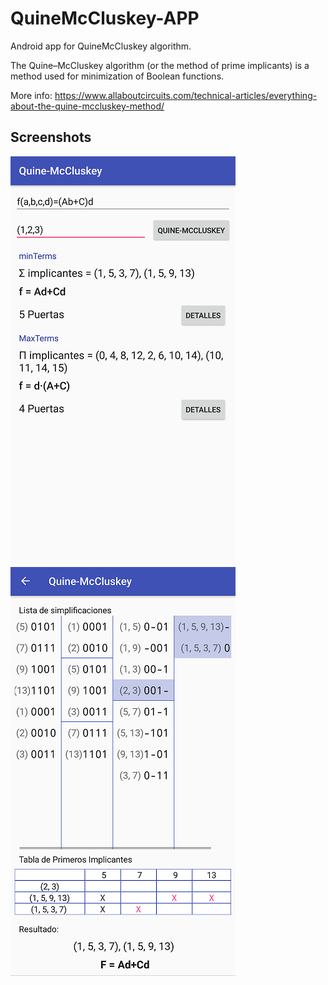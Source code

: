 # QuineMcCluskey-APP
Android app for QuineMcCluskey algorithm.

The Quine–McCluskey algorithm (or the method of prime implicants) is a method used for minimization of Boolean functions.

More info: https://www.allaboutcircuits.com/technical-articles/everything-about-the-quine-mccluskey-method/

## Screenshots

![QuineMcCluskey algorithm solution](screenshots/main_activity.png)
![QuineMcCluskey algorithm details](screenshots/detail_activity.png)
